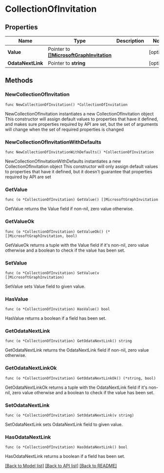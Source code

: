# CollectionOfInvitation

## Properties

Name | Type | Description | Notes
------------ | ------------- | ------------- | -------------
**Value** | Pointer to [**[]MicrosoftGraphInvitation**](MicrosoftGraphInvitation.md) |  | [optional] 
**OdataNextLink** | Pointer to **string** |  | [optional] 

## Methods

### NewCollectionOfInvitation

`func NewCollectionOfInvitation() *CollectionOfInvitation`

NewCollectionOfInvitation instantiates a new CollectionOfInvitation object
This constructor will assign default values to properties that have it defined,
and makes sure properties required by API are set, but the set of arguments
will change when the set of required properties is changed

### NewCollectionOfInvitationWithDefaults

`func NewCollectionOfInvitationWithDefaults() *CollectionOfInvitation`

NewCollectionOfInvitationWithDefaults instantiates a new CollectionOfInvitation object
This constructor will only assign default values to properties that have it defined,
but it doesn't guarantee that properties required by API are set

### GetValue

`func (o *CollectionOfInvitation) GetValue() []MicrosoftGraphInvitation`

GetValue returns the Value field if non-nil, zero value otherwise.

### GetValueOk

`func (o *CollectionOfInvitation) GetValueOk() (*[]MicrosoftGraphInvitation, bool)`

GetValueOk returns a tuple with the Value field if it's non-nil, zero value otherwise
and a boolean to check if the value has been set.

### SetValue

`func (o *CollectionOfInvitation) SetValue(v []MicrosoftGraphInvitation)`

SetValue sets Value field to given value.

### HasValue

`func (o *CollectionOfInvitation) HasValue() bool`

HasValue returns a boolean if a field has been set.

### GetOdataNextLink

`func (o *CollectionOfInvitation) GetOdataNextLink() string`

GetOdataNextLink returns the OdataNextLink field if non-nil, zero value otherwise.

### GetOdataNextLinkOk

`func (o *CollectionOfInvitation) GetOdataNextLinkOk() (*string, bool)`

GetOdataNextLinkOk returns a tuple with the OdataNextLink field if it's non-nil, zero value otherwise
and a boolean to check if the value has been set.

### SetOdataNextLink

`func (o *CollectionOfInvitation) SetOdataNextLink(v string)`

SetOdataNextLink sets OdataNextLink field to given value.

### HasOdataNextLink

`func (o *CollectionOfInvitation) HasOdataNextLink() bool`

HasOdataNextLink returns a boolean if a field has been set.


[[Back to Model list]](../README.md#documentation-for-models) [[Back to API list]](../README.md#documentation-for-api-endpoints) [[Back to README]](../README.md)


